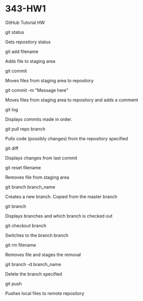 # 343-HW1
GitHub Tutorial HW

git status

Gets repository status

git add filename 
  
  Adds file to staging area

git commit 
  
  Moves files from staging area to repository

git commit -m "Message here"
  
  Moves files from staging area to repository and adds a comment

git log
  
  Displays commits made in order.

git pull repo branch
  
  Pulls code (possibly changes) from the repository specified

git diff
  
  Displays changes from last commit

git reset filename 
  
  Removes file from staging area

git branch branch_name 
  
  Creates a new branch. Copied from the master branch

git branch 
  
  Displays branches and which branch is checked out

git checkout branch
  
  Switches to the branch branch

git rm filename
  
  Removes file and stages the removal

git branch -d branch_name
  
  Delete the branch specified

git push
  
  Pushes local files to remote repository
